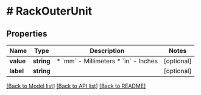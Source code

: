 # # RackOuterUnit

## Properties

Name | Type | Description | Notes
------------ | ------------- | ------------- | -------------
**value** | **string** | * &#x60;mm&#x60; - Millimeters * &#x60;in&#x60; - Inches | [optional]
**label** | **string** |  | [optional]

[[Back to Model list]](../../README.md#models) [[Back to API list]](../../README.md#endpoints) [[Back to README]](../../README.md)
